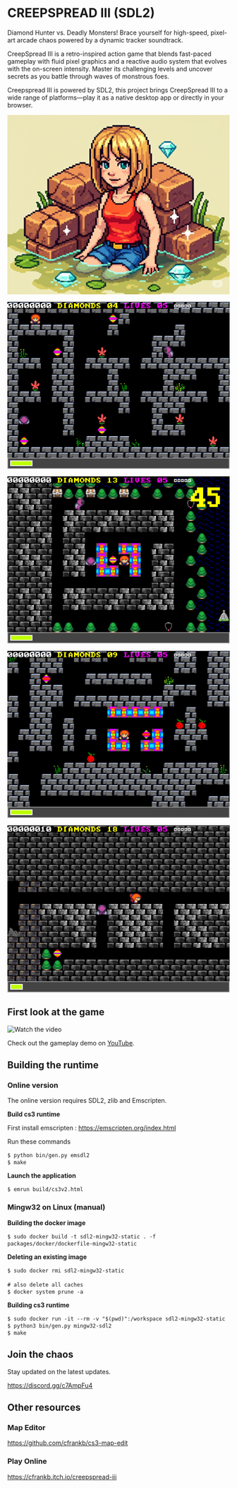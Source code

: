 # CREEPSPREAD III (SDL2)

Diamond Hunter vs. Deadly Monsters! Brace yourself for high-speed, pixel-art arcade chaos powered by a dynamic tracker soundtrack.

CreepSpread III is a retro-inspired action game that blends fast-paced gameplay with fluid pixel graphics and a reactive audio system that evolves with the on-screen intensity. Master its challenging levels and uncover secrets as you battle through waves of monstrous foes.

Creepspread III is powered by SDL2, this project brings CreepSpread III to a wide range of platforms—play it as a native desktop app or directly in your browser.



![alt text](images/3552as3552as3552.png)


![alt text](images/screenshot20250807-225257.png)

![alt text](images/screenshot20250807-225306.png)

![alt text](images/screenshot20250807-225315.png)

![alt text](images/screenshot20250807-225339.png)


## First look at the game


![Watch the video](https://img.youtube.com/vi/K8tYE7sSkcQ/hqdefault.jpg)

Check out the gameplay demo on [YouTube](https://www.youtube.com/watch?v=K8tYE7sSkcQ).



## Building the runtime

### Online version


The online version requires SDL2, zlib and Emscripten.


<b> Build cs3 runtime</b>

First install emscripten : https://emscripten.org/index.html

Run these commands
```
$ python bin/gen.py emsdl2
$ make
```

<b>Launch the application</b>


```
$ emrun build/cs3v2.html
```


### Mingw32 on Linux (manual)

<b>Building the docker image</b>

```
$ sudo docker build -t sdl2-mingw32-static . -f packages/docker/dockerfile-mingw32-static
```

<b>Deleting an existing image</b>

```
$ sudo docker rmi sdl2-mingw32-static

# also delete all caches
$ docker system prune -a
```

<b>Building cs3 runtime</b>

```
$ sudo docker run -it --rm -v "$(pwd)":/workspace sdl2-mingw32-static
$ python3 bin/gen.py mingw32-sdl2
$ make
```




## Join the chaos

Stay updated on the latest updates.

https://discord.gg/c7AmpFu4


## Other resources


### Map Editor

https://github.com/cfrankb/cs3-map-edit


### Play Online

https://cfrankb.itch.io/creepspread-iii




